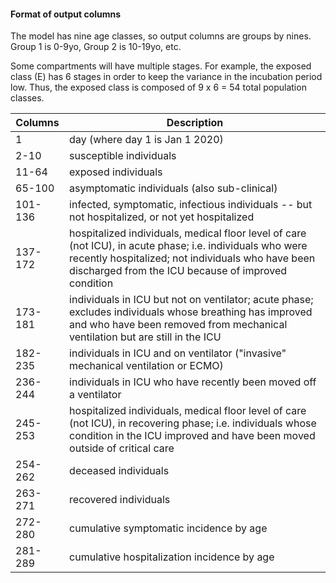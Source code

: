 #### Format of output columns

The model has nine age classes, so output columns are groups by nines.  Group 1 is 0-9yo, Group 2 is 10-19yo, etc.

Some compartments will have multiple stages.  For example, the exposed class (E) has 6 stages in order to keep the variance in the incubation period low.  Thus, the exposed class is composed of 9 x 6 = 54 total population classes.



|   Columns    | Description | 
| -------------  |  ------------- |
| 1      | day (where day 1 is Jan 1 2020) |
| 2-10   | susceptible individuals |
| 11-64  | exposed individuals |
| 65-100 | asymptomatic individuals (also sub-clinical) |
| 101-136 | infected, symptomatic, infectious individuals -- but not hospitalized, or not yet hospitalized |
| 137-172 | hospitalized individuals, medical floor level of care (not ICU), in acute phase; i.e. individuals who were recently hospitalized; not individuals who have been discharged from the ICU because of improved condition |
| 173-181 | individuals in ICU but not on ventilator; acute phase; excludes individuals whose breathing has improved and who have been removed from mechanical ventilation but are still in the ICU |
| 182-235 | individuals in ICU and on ventilator ("invasive" mechanical ventilation or ECMO) |
| 236-244 | individuals in ICU who have recently been moved off a ventilator |
| 245-253 | hospitalized individuals, medical floor level of care (not ICU), in recovering phase; i.e. individuals whose condition in the ICU improved and have been moved outside of critical care |
| 254-262 | deceased individuals |
| 263-271 | recovered individuals |
| 272-280 | cumulative symptomatic incidence by age |
| 281-289 | cumulative hospitalization incidence by age |
